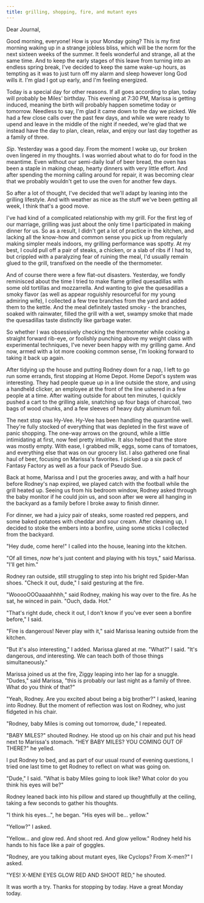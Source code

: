 ```yaml
---
title: grilling, shopping, fire, and mutant eyes
---
```


Dear Journal,

Good morning, everyone!  How is your Monday going?  This is my first
morning waking up in a strange jobless bliss, which will be the norm
for the next sixteen weeks of the summer.  It feels wonderful and
strange, all at the same time.  And to keep the early stages of this
leave from turning into an endless spring break, I've decided to keep
the same wake-up hours, as tempting as it was to just turn off my
alarm and sleep however long God wills it.  I'm glad I got up early,
and I'm feeling energized.

Today is a special day for other reasons.  If all goes according to
plan, today will probably be Miles' birthday.  This evening at 7:30
PM, Marissa is getting induced, meaning the birth will probably happen
sometime today or tomorrow.  Needless to say, I'm glad it came down to
the day we picked.  We had a few close calls over the past few days,
and while we were ready to upend and leave in the middle of the night
if needed, we're glad that we instead have the day to plan, clean,
relax, and enjoy our last day together as a family of three.

_Sip_.  Yesterday was a good day.  From the moment I woke up, our
broken oven lingered in my thoughts.  I was worried about what to do
for food in the meantime.  Even without our semi-daily loaf of beer
bread, the oven has been a staple in making cheap, hearty dinners with
very little effort.  And after spending the morning calling around for
repair, it was becoming clear that we probably wouldn't get to use the
oven for another few days.

So after a lot of thought, I've decided that we'll adapt by leaning
into the grilling lifestyle.  And with weather as nice as the stuff
we've been getting all week, I think that's a good move.

I've had kind of a complicated relationship with my grill.  For the
first leg of our marriage, grilling was just about the only time I
participated in making dinner for us.  So as a result, I didn't get a
lot of practice in the kitchen, and lacking all the know-how and
common sense you pick up from regularly making simpler meals indoors,
my grilling performance was spotty.  At my best, I could pull off a
pair of steaks, a chicken, or a slab of ribs if I had to, but crippled
with a paralyzing fear of ruining the meal, I'd usually remain glued
to the grill, transfixed on the needle of the thermometer.

And of course there were a few flat-out disasters.  Yesterday, we
fondly reminisced about the time I tried to make flame grilled
quesadillas with some old tortillas and mozzarrella.  And wanting to
give the quesadillas a smoky flavor (as well as appear roguishly
resourceful for my young admiring wife), I collected a few tree
branches from the yard and added them to the kettle.  And the meal
definitely tasted smoky - the branches, soaked with rainwater, filled
the grill with a wet, swampy smoke that made the quesadillas taste
distinctly like garbage water.

So whether I was obsessively checking the thermometer while cooking a
straight forward rib-eye, or foolishly punching above my weight class
with experimental techniques, I've never been happy with my grilling
game.  And now, armed with a lot more cooking common sense, I'm
looking forward to taking it back up again.

After tidying up the house and putting Rodney down for a nap, I left
to go run some errands, first stopping at Home Depot.  Home Depot's
system was interesting.  They had people queue up in a line outside
the store, and using a handheld clicker, an employee at the front of
the line ushered in a few people at a time.  After waiting outside for
about ten minutes, I quickly pushed a cart to the grilling aisle,
snatching up four bags of charcoal, two bags of wood chunks, and a few
sleeves of heavy duty aluminum foil.

The next stop was Hy-Vee.  Hy-Vee has been handling the quarantine
well.  They're fully stocked of everything that was depleted in the
first wave of panic shopping.  The one-way arrows on the ground, while
a little intimidating at first, now feel pretty intuitive.  It also
helped that the store was mostly empty.  With ease, I grabbed milk,
eggs, some cans of tomatoes, and everything else that was on our
grocery list.  I also gathered one final haul of beer, focusing on
Marissa's favorites.  I picked up a six pack of Fantasy Factory as
well as a four pack of Pseudo Sue.

Back at home, Marissa and I put the groceries away, and with a half
hour before Rodney's nap expired, we played catch with the football
while the grill heated up.  Seeing us from his bedroom window, Rodney
asked through the baby monitor if he could join us, and soon after we
were all hanging in the backyard as a family before I broke away to
finish dinner.

For dinner, we had a juicy pair of steaks, some roasted red peppers,
and some baked potatoes with cheddar and sour cream.  After cleaning
up, I decided to stoke the embers into a bonfire, using some sticks I
collected from the backyard.

"Hey dude, come here!" I called into the house, leaning into the
kitchen.

"Of all times, _now_ he's just content and playing with his toys,"
said Marissa.  "I'll get him."

Rodney ran outside, still struggling to step into his bright red
Spider-Man shoes.  "Check it out, dude," I said gesturing at the fire.

"WooooOOOaaaahhhh," said Rodney, making his way over to the fire.  As
he sat, he winced in pain.  "Ouch, dada.  Hot."

"That's right dude, check it out, I don't know if you've ever seen a
bonfire before," I said.

"Fire is dangerous!  Never play with it," said Marissa leaning outside
from the kitchen.

"But it's also interesting," I added.  Marissa glared at me.  "What?"
I said.  "It's dangerous, _and_ interesting.  We can teach both of
those things simultaneously."

Marissa joined us at the fire, Ziggy leaping into her lap for a
snuggle.  "Dudes," said Marissa, "this is probably our last night as a
family of three.  What do you think of that?"

"Yeah, Rodney.  Are you excited about being a big brother?" I asked,
leaning into Rodney.  But the moment of reflection was lost on Rodney,
who just fidgeted in his chair.

"Rodney, baby Miles is coming out tomorrow, dude," I repeated.

"BABY MILES?" shouted Rodney.  He stood up on his chair and put his
head next to Marissa's stomach.  "HEY BABY MILES?  YOU COMING OUT OF
THERE?" he yelled.

I put Rodney to bed, and as part of our usual round of evening
questions, I tried one last time to get Rodney to reflect on what was
going on.

"Dude," I said.  "What is baby Miles going to look like?  What color
do you think his eyes will be?"

Rodney leaned back into his pillow and stared up thoughtfully at the
ceiling, taking a few seconds to gather his thoughts.

"I think his eyes...", he began.  "His eyes will be... yellow."

"Yellow?" I asked.

"Yellow... and glow red.  And shoot red.  And glow yellow."  Rodney
held his hands to his face like a pair of goggles.

"Rodney, are you talking about mutant eyes, like Cyclops?  From
X-men?" I asked.

"YES!  X-MEN!  EYES GLOW RED AND SHOOT RED," he shouted.

It was worth a try.  Thanks for stopping by today.  Have a great
Monday today.
